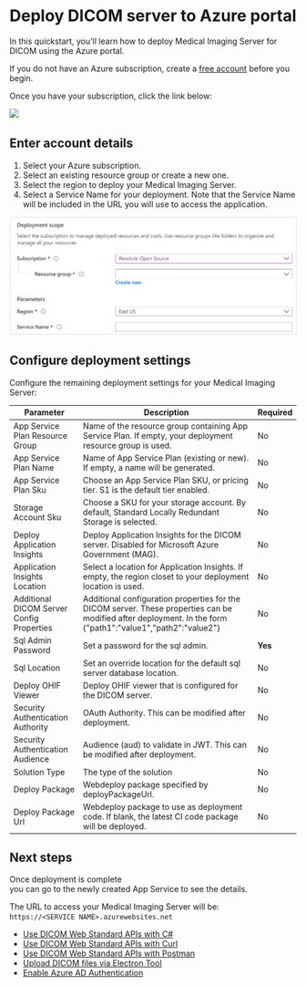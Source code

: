 # Deploy DICOM server to Azure portal

In this quickstart, you'll learn how to deploy Medical Imaging Server for DICOM using the Azure portal.

If you do not have an Azure subscription, create a [free account](https://azure.microsoft.com/free) before you begin.

Once you have your subscription, click the link below:

<a href="https://portal.azure.com/#create/Microsoft.Template/uri/https%3A%2F%2Fdcmcistorage.blob.core.windows.net%2Fcibuild%2Fdefault-azuredeploy.json" target="_blank">
    <img src="https://azuredeploy.net/deploybutton.png"/>
</a>

## Enter account details

1. Select your Azure subscription.
1. Select an existing resource group or create a new one.
1. Select the region to deploy your Medical Imaging Server.
1. Select a Service Name for your deployment. Note that the Service Name will be included in the URL you will use to access the application.

![required-deployment-config](../images/required-deployment.png)

## Configure deployment settings

Configure the remaining deployment settings for your Medical Imaging Server:

| Parameter | Description | Required |
|-|-|-|
| App Service Plan Resource Group | Name of the resource group containing App Service Plan. If empty, your deployment resource group is used. | No |
| App Service Plan Name | Name of App Service Plan (existing or new). If empty, a name will be generated. | No |
| App Service Plan Sku | Choose an App Service Plan SKU, or pricing tier. S1 is the default tier enabled. | No |
| Storage Account Sku | Choose a SKU for your storage account. By default, Standard Locally Redundant Storage is selected. | No |
| Deploy Application Insights | Deploy Application Insights for the DICOM server. Disabled for Microsoft Azure Government (MAG). | No |
| Application Insights Location | Select a location for Application Insights. If empty, the region closet to your deployment location is used. | No |
| Additional DICOM Server Config Properties | Additional configuration properties for the DICOM server. These properties can be modified after deployment. In the form {"path1":"value1","path2":"value2"} | No |
| Sql Admin Password | Set a password for the sql admin. | **Yes** |
| Sql Location | Set an override location for the default sql server database location. | No |
| Deploy OHIF Viewer | Deploy OHIF viewer that is configured for the DICOM server. | No |
| Security Authentication Authority | OAuth Authority. This can be modified after deployment. | No |
| Security Authentication Audience | Audience (aud) to validate in JWT. This can be modified after deployment. | No |
| Solution Type | The type of the solution | No |
| Deploy Package | Webdeploy package specified by deployPackageUrl. | No |
| Deploy Package Url | Webdeploy package to use as deployment code. If blank, the latest CI code package will be deployed. | No |

## Next steps

Once deployment is complete you can go to the newly created App Service to see the details.

The URL to access your Medical Imaging Server will be: ```https://<SERVICE NAME>.azurewebsites.net```

 - [Use DICOM Web Standard APIs with C#](../Tutorials/use-dicom-web-standard-apis-with-c#.md)
 - [Use DICOM Web Standard APIs with Curl](../Tutorials/use-dicom-web-standard-apis-with-curl.md)
 - [Use DICOM Web Standard APIs with Postman](../Tutorials/use-dicom-web-standard-apis-with-postman.md)
 - [Upload DICOM files via Electron Tool](../Tutorials/upload-files-via-electron-tool.md)
 - [Enable Azure AD Authentication](../How-to-guides/enable-authentication-with-tokens.md)
